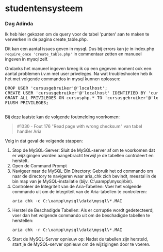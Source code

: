 # studentensysteem

<!DOCTYPE html>
<html lang="nl">
<head>
    <meta charset="UTF-8">
    <title>Troubleshoot Gids</title>
</head>
<body>
    <h3>Dag Adinda</h3>
    <p>Ik heb hier gekozen om de query voor de tabel 'punten' aan te maken te verwerken in de pagina create_table.php.</p>
    <p>Dit kan een aantal issues geven in mysql. Dus bij errors kan je in index.php <code>require_once 'create_table.php'</code> in commentaar zetten en manueel ingeven in mysql zelf.</p>
    <p>Ondanks het manueel ingeven kreeg ik op een gegeven moment ook een aantal problemen i.v.m met user priveleges. Na wat troubleshooten heb ik het met volgende commandos in mysql kunnen oplossen:</p>
    <pre>
DROP USER 'cursusgebruiker'@'localhost';
CREATE USER 'cursusgebruiker'@'localhost' IDENTIFIED BY 'cursuspwd';
GRANT ALL PRIVILEGES ON cursusphp.* TO 'cursusgebruiker'@'localhost';
FLUSH PRIVILEGES;
    </pre>
    <p>Bij deze laatste kan de volgende foutmelding voorkomen:</p>
    <blockquote>#1030 - Fout 176 "Read page with wrong checksum" van tabel handler Aria</blockquote>
    <p> Volg in dat geval de volgende stappen:</p>
    <ol>
        <li>Stop de MySQL-Server: Sluit de MySQL-server af om te voorkomen dat er wijzigingen worden aangebracht terwijl je de tabellen controleert en herstelt.</li>
        <li>Open de Command Prompt</li>
        <li>Navigeer naar de MySQL-Bin Directory: Gebruik het cd commando om naar de directory te navigeren waar aria_chk zich bevindt, meestal in de bin map van je MySQL-installatie (bijv. C:\xampp\mysql\bin).</li>
        <li>Controleer de Integriteit van de Aria-Tabellen: Voer het volgende commando uit om de integriteit van de Aria-tabellen te controleren:
            <pre>aria_chk -c C:\xampp\mysql\data\mysql\*.MAI</pre>
        </li>
        <li>Herstel de Beschadigde Tabellen: Als er corruptie wordt gedetecteerd, voer dan het volgende commando uit om de beschadigde tabellen te herstellen:
            <pre>aria_chk -r C:\xampp\mysql\data\mysql\*.MAI</pre>
        </li>
        <li>Start de MySQL-Server opnieuw op: Nadat de tabellen zijn hersteld, start je de MySQL-server opnieuw om de wijzigingen door te voeren.</li>
    </ol>
</body>
</html>
